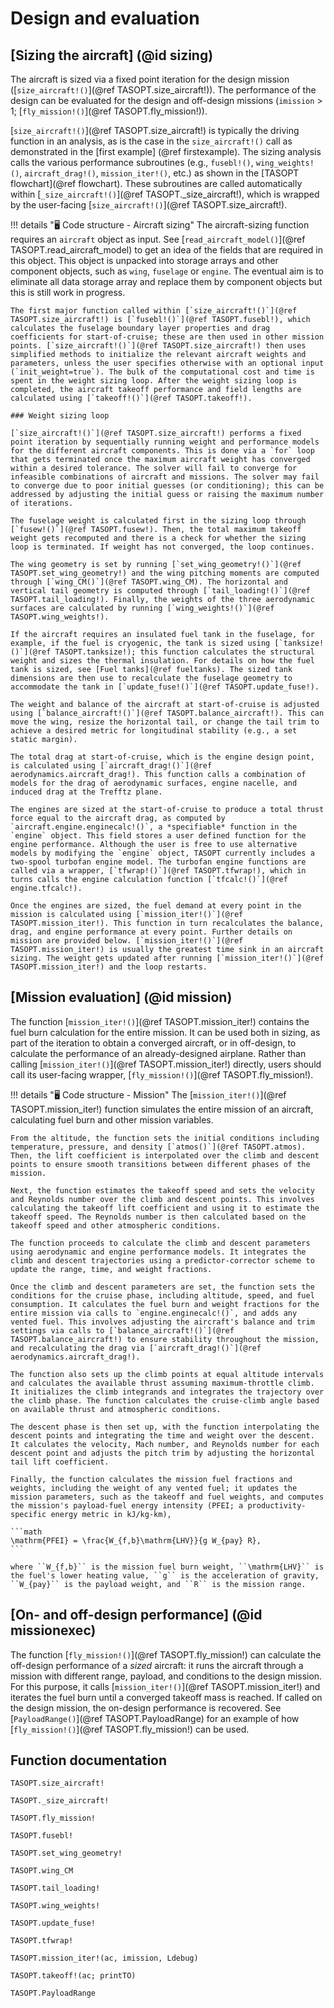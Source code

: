 # Design and evaluation

## [Sizing the aircraft] (@id sizing)

The aircraft is sized via a fixed point iteration for the design mission ([`size_aircraft!()`](@ref TASOPT.size_aircraft!)). The performance of the design can be evaluated for the design and off-design missions (`imission` > 1; [`fly_mission!()`](@ref TASOPT.fly_mission!)).

[`size_aircraft!()`](@ref TASOPT.size_aircraft!) is typically the driving function in an analysis, as is the case in the `size_aircraft!()` call as demonstrated in the [first example] (@ref firstexample). The sizing analysis calls the various performance subroutines (e.g., `fusebl!()`, `wing_weights!()`, `aircraft_drag!()`, `mission_iter!()`, etc.) as shown in the [TASOPT flowchart](@ref flowchart). These subroutines are called automatically within [`_size_aircraft!()`](@ref TASOPT._size_aircraft!), which is wrapped by the user-facing [`size_aircraft!()`](@ref TASOPT.size_aircraft!).

!!! details "🖥️ Code structure - Aircraft sizing" 
    The aircraft-sizing function requires an `aircraft` object as input. See [`read_aircraft_model()`](@ref TASOPT.read_aircraft_model) to get an idea of the fields that are required in this object. This object is unpacked into storage arrays and other component objects, such as `wing`, `fuselage` or `engine`. The eventual aim is to eliminate all data storage array and replace them by component objects but this is still work in progress.  

    The first major function called within [`size_aircraft!()`](@ref TASOPT.size_aircraft!) is [`fusebl!()`](@ref TASOPT.fusebl!), which calculates the fuselage boundary layer properties and drag coefficients for start-of-cruise; these are then used in other mission points. [`size_aircraft!()`](@ref TASOPT.size_aircraft!) then uses simplified methods to initialize the relevant aircraft weights and parameters, unless the user specifies otherwise with an optional input (`init_weight=true`). The bulk of the computational cost and time is spent in the weight sizing loop. After the weight sizing loop is completed, the aircraft takeoff performance and field lengths are calculated using [`takeoff!()`](@ref TASOPT.takeoff!).

    ### Weight sizing loop

    [`size_aircraft!()`](@ref TASOPT.size_aircraft!) performs a fixed point iteration by sequentially running weight and performance models for the different aircraft components. This is done via a `for` loop that gets terminated once the maximum aircraft weight has converged within a desired tolerance. The solver will fail to converge for infeasible combinations of aircraft and missions. The solver may fail to converge due to poor initial guesses (or conditioning); this can be addressed by adjusting the initial guess or raising the maximum number of iterations.

    The fuselage weight is calculated first in the sizing loop through [`fusew!()`](@ref TASOPT.fusew!). Then, the total maximum takeoff weight gets recomputed and there is a check for whether the sizing loop is terminated. If weight has not converged, the loop continues.

    The wing geometry is set by running [`set_wing_geometry!()`](@ref TASOPT.set_wing_geometry!) and the wing pitching moments are computed through [`wing_CM()`](@ref TASOPT.wing_CM). The horizontal and vertical tail geometry is computed through [`tail_loading!()`](@ref TASOPT.tail_loading!). Finally, the weights of the three aerodynamic surfaces are calculated by running [`wing_weights!()`](@ref TASOPT.wing_weights!).

    If the aircraft requires an insulated fuel tank in the fuselage, for example, if the fuel is cryogenic, the tank is sized using [`tanksize!()`](@ref TASOPT.tanksize!); this function calculates the structural weight and sizes the thermal insulation. For details on how the fuel tank is sized, see [Fuel tanks](@ref fueltanks). The sized tank dimensions are then use to recalculate the fuselage geometry to accommodate the tank in [`update_fuse!()`](@ref TASOPT.update_fuse!).

    The weight and balance of the aircraft at start-of-cruise is adjusted using [`balance_aircraft!()`](@ref TASOPT.balance_aircraft!). This can move the wing, resize the horizontal tail, or change the tail trim to achieve a desired metric for longitudinal stability (e.g., a set static margin).

    The total drag at start-of-cruise, which is the engine design point, is calculated using [`aircraft_drag!()`](@ref aerodynamics.aircraft_drag!). This function calls a combination of models for the drag of aerodynamic surfaces, engine nacelle, and induced drag at the Trefftz plane.

    The engines are sized at the start-of-cruise to produce a total thrust force equal to the aircraft drag, as computed by `aircraft.engine.enginecalc!()`, a *specifiable* function in the `engine` object. This field stores a user defined function for the engine performance. Although the user is free to use alternative models by modifying the `engine` object, TASOPT currently includes a two-spool turbofan engine model. The turbofan engine functions are called via a wrapper, [`tfwrap!()`](@ref TASOPT.tfwrap!), which in turns calls the engine calculation function [`tfcalc!()`](@ref engine.tfcalc!).

    Once the engines are sized, the fuel demand at every point in the mission is calculated using [`mission_iter!()`](@ref TASOPT.mission_iter!). This function in turn recalculates the balance, drag, and engine performance at every point. Further details on mission are provided below. [`mission_iter!()`](@ref TASOPT.mission_iter!) is usually the greatest time sink in an aircraft sizing. The weight gets updated after running [`mission_iter!()`](@ref TASOPT.mission_iter!) and the loop restarts.

## [Mission evaluation] (@id mission)

The function [`mission_iter!()`](@ref TASOPT.mission_iter!) contains the fuel burn calculation for the entire mission. It can be used both in sizing, as part of the iteration to obtain a converged aircraft, or in off-design, to calculate the performance of an already-designed airplane. Rather than calling [`mission_iter!()`](@ref TASOPT.mission_iter!) directly, users should call its user-facing wrapper, [`fly_mission!()`](@ref TASOPT.fly_mission!).

!!! details "🖥️ Code structure - Mission"
    The [`mission_iter!()`](@ref TASOPT.mission_iter!) function simulates the entire mission of an aircraft, calculating fuel burn and other mission variables.

    From the altitude, the function sets the initial conditions including temperature, pressure, and density [`atmos()`](@ref TASOPT.atmos). Then, the lift coefficient is interpolated over the climb and descent points to ensure smooth transitions between different phases of the mission.

    Next, the function estimates the takeoff speed and sets the velocity and Reynolds number over the climb and descent points. This involves calculating the takeoff lift coefficient and using it to estimate the takeoff speed. The Reynolds number is then calculated based on the takeoff speed and other atmospheric conditions.

    The function proceeds to calculate the climb and descent parameters using aerodynamic and engine performance models. It integrates the climb and descent trajectories using a predictor-corrector scheme to update the range, time, and weight fractions.

    Once the climb and descent parameters are set, the function sets the conditions for the cruise phase, including altitude, speed, and fuel consumption. It calculates the fuel burn and weight fractions for the entire mission via calls to `engine.enginecalc!()`, and adds any vented fuel. This involves adjusting the aircraft's balance and trim settings via calls to [`balance_aircraft!()`](@ref TASOPT.balance_aircraft!) to ensure stability throughout the mission, and recalculating the drag via [`aircraft_drag!()`](@ref aerodynamics.aircraft_drag!).

    The function also sets up the climb points at equal altitude intervals and calculates the available thrust assuming maximum-throttle climb. It initializes the climb integrands and integrates the trajectory over the climb phase. The function calculates the cruise-climb angle based on available thrust and atmospheric conditions.

    The descent phase is then set up, with the function interpolating the descent points and integrating the time and weight over the descent. It calculates the velocity, Mach number, and Reynolds number for each descent point and adjusts the pitch trim by adjusting the horizontal tail lift coefficient.

    Finally, the function calculates the mission fuel fractions and weights, including the weight of any vented fuel; it updates the mission parameters, such as the takeoff and fuel weights, and computes the mission's payload-fuel energy intensity (PFEI; a productivity-specific energy metric in kJ/kg-km),

    ```math
    \mathrm{PFEI} = \frac{W_{f,b}\mathrm{LHV}}{g W_{pay} R},
    ```

    where ``W_{f,b}`` is the mission fuel burn weight, ``\mathrm{LHV}`` is the fuel's lower heating value, ``g`` is the acceleration of gravity, ``W_{pay}`` is the payload weight, and ``R`` is the mission range.

## [On- and off-design performance] (@id missionexec)

The function [`fly_mission!()`](@ref TASOPT.fly_mission!) can calculate the off-design performance of a *sized* aircraft: it runs the aircraft through a mission with different range, payload, and conditions to the design mission. For this purpose, it calls [`mission_iter!()`](@ref TASOPT.mission_iter!) and iterates the fuel burn until a converged takeoff mass is reached. If called on the design mission, the on-design performance is recovered. See [`PayloadRange()`](@ref TASOPT.PayloadRange) for an example of how [`fly_mission!()`](@ref TASOPT.fly_mission!) can be used.

## Function documentation
```@docs
TASOPT.size_aircraft!

TASOPT._size_aircraft!

TASOPT.fly_mission!

TASOPT.fusebl!

TASOPT.set_wing_geometry!

TASOPT.wing_CM

TASOPT.tail_loading!

TASOPT.wing_weights!

TASOPT.update_fuse!

TASOPT.tfwrap!

TASOPT.mission_iter!(ac, imission, Ldebug)

TASOPT.takeoff!(ac; printTO)

TASOPT.PayloadRange

```
